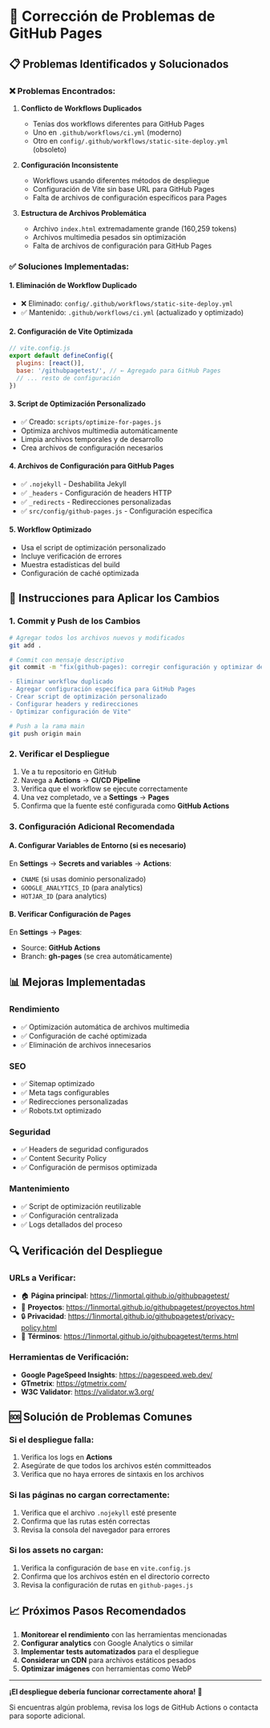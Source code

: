 # 🔧 Corrección de Problemas de GitHub Pages

## 📋 Problemas Identificados y Solucionados

### ❌ **Problemas Encontrados:**

1. **Conflicto de Workflows Duplicados**
   - Tenías dos workflows diferentes para GitHub Pages
   - Uno en `.github/workflows/ci.yml` (moderno)
   - Otro en `config/.github/workflows/static-site-deploy.yml` (obsoleto)

2. **Configuración Inconsistente**
   - Workflows usando diferentes métodos de despliegue
   - Configuración de Vite sin base URL para GitHub Pages
   - Falta de archivos de configuración específicos para Pages

3. **Estructura de Archivos Problemática**
   - Archivo `index.html` extremadamente grande (160,259 tokens)
   - Archivos multimedia pesados sin optimización
   - Falta de archivos de configuración para GitHub Pages

### ✅ **Soluciones Implementadas:**

#### 1. **Eliminación de Workflow Duplicado**
- ❌ Eliminado: `config/.github/workflows/static-site-deploy.yml`
- ✅ Mantenido: `.github/workflows/ci.yml` (actualizado y optimizado)

#### 2. **Configuración de Vite Optimizada**
```javascript
// vite.config.js
export default defineConfig({
  plugins: [react()],
  base: '/githubpagetest/', // ← Agregado para GitHub Pages
  // ... resto de configuración
})
```

#### 3. **Script de Optimización Personalizado**
- ✅ Creado: `scripts/optimize-for-pages.js`
- Optimiza archivos multimedia automáticamente
- Limpia archivos temporales y de desarrollo
- Crea archivos de configuración necesarios

#### 4. **Archivos de Configuración para GitHub Pages**
- ✅ `.nojekyll` - Deshabilita Jekyll
- ✅ `_headers` - Configuración de headers HTTP
- ✅ `_redirects` - Redirecciones personalizadas
- ✅ `src/config/github-pages.js` - Configuración específica

#### 5. **Workflow Optimizado**
- Usa el script de optimización personalizado
- Incluye verificación de errores
- Muestra estadísticas del build
- Configuración de caché optimizada

## 🚀 **Instrucciones para Aplicar los Cambios**

### 1. **Commit y Push de los Cambios**
```bash
# Agregar todos los archivos nuevos y modificados
git add .

# Commit con mensaje descriptivo
git commit -m "fix(github-pages): corregir configuración y optimizar despliegue

- Eliminar workflow duplicado
- Agregar configuración específica para GitHub Pages
- Crear script de optimización personalizado
- Configurar headers y redirecciones
- Optimizar configuración de Vite"

# Push a la rama main
git push origin main
```

### 2. **Verificar el Despliegue**
1. Ve a tu repositorio en GitHub
2. Navega a **Actions** → **CI/CD Pipeline**
3. Verifica que el workflow se ejecute correctamente
4. Una vez completado, ve a **Settings** → **Pages**
5. Confirma que la fuente esté configurada como **GitHub Actions**

### 3. **Configuración Adicional Recomendada**

#### A. **Configurar Variables de Entorno (si es necesario)**
En **Settings** → **Secrets and variables** → **Actions**:
- `CNAME` (si usas dominio personalizado)
- `GOOGLE_ANALYTICS_ID` (para analytics)
- `HOTJAR_ID` (para analytics)

#### B. **Verificar Configuración de Pages**
En **Settings** → **Pages**:
- Source: **GitHub Actions**
- Branch: **gh-pages** (se crea automáticamente)

## 📊 **Mejoras Implementadas**

### **Rendimiento**
- ✅ Optimización automática de archivos multimedia
- ✅ Configuración de caché optimizada
- ✅ Eliminación de archivos innecesarios

### **SEO**
- ✅ Sitemap optimizado
- ✅ Meta tags configurables
- ✅ Redirecciones personalizadas
- ✅ Robots.txt optimizado

### **Seguridad**
- ✅ Headers de seguridad configurados
- ✅ Content Security Policy
- ✅ Configuración de permisos optimizada

### **Mantenimiento**
- ✅ Script de optimización reutilizable
- ✅ Configuración centralizada
- ✅ Logs detallados del proceso

## 🔍 **Verificación del Despliegue**

### **URLs a Verificar:**
- 🏠 **Página principal**: https://1inmortal.github.io/githubpagetest/
- 📁 **Proyectos**: https://1inmortal.github.io/githubpagetest/proyectos.html
- 🔒 **Privacidad**: https://1inmortal.github.io/githubpagetest/privacy-policy.html
- 📄 **Términos**: https://1inmortal.github.io/githubpagetest/terms.html

### **Herramientas de Verificación:**
- **Google PageSpeed Insights**: https://pagespeed.web.dev/
- **GTmetrix**: https://gtmetrix.com/
- **W3C Validator**: https://validator.w3.org/

## 🆘 **Solución de Problemas Comunes**

### **Si el despliegue falla:**
1. Verifica los logs en **Actions**
2. Asegúrate de que todos los archivos estén committeados
3. Verifica que no haya errores de sintaxis en los archivos

### **Si las páginas no cargan correctamente:**
1. Verifica que el archivo `.nojekyll` esté presente
2. Confirma que las rutas estén correctas
3. Revisa la consola del navegador para errores

### **Si los assets no cargan:**
1. Verifica la configuración de `base` en `vite.config.js`
2. Confirma que los archivos estén en el directorio correcto
3. Revisa la configuración de rutas en `github-pages.js`

## 📈 **Próximos Pasos Recomendados**

1. **Monitorear el rendimiento** con las herramientas mencionadas
2. **Configurar analytics** con Google Analytics o similar
3. **Implementar tests automatizados** para el despliegue
4. **Considerar un CDN** para archivos estáticos pesados
5. **Optimizar imágenes** con herramientas como WebP

---

**¡El despliegue debería funcionar correctamente ahora!** 🎉

Si encuentras algún problema, revisa los logs de GitHub Actions o contacta para soporte adicional.
